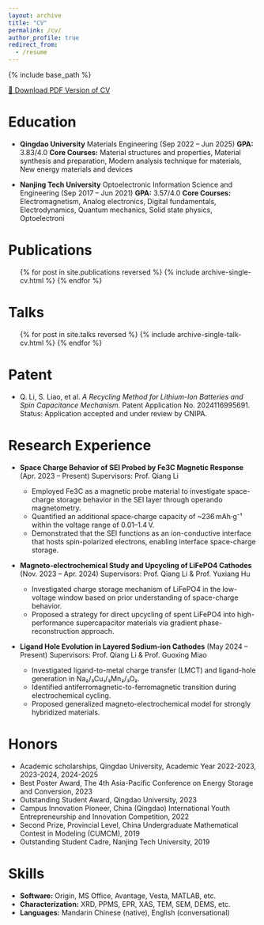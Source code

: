 ```yaml
---
layout: archive
title: "CV"
permalink: /cv/
author_profile: true
redirect_from:
  - /resume
---
```


{% include base_path %}

[📄 Download PDF Version of CV](../../assets/Curriculum_Vitae.pdf)

# Education

* **Qingdao University**
  Materials Engineering (Sep 2022 – Jun 2025)
  **GPA:** 3.83/4.0
  **Core Courses:** Material structures and properties, Material synthesis and preparation, Modern analysis technique for materials, New energy materials and devices

* **Nanjing Tech University**
  Optoelectronic Information Science and Engineering (Sep 2017 – Jun 2021)
  **GPA:** 3.57/4.0
  **Core Courses:** Electromagnetism, Analog electronics, Digital fundamentals, Electrodynamics, Quantum mechanics, Solid state physics, Optoelectroni




# Publications

<ul>
{% for post in site.publications reversed %}
  {% include archive-single-cv.html %}
{% endfor %}
</ul>

# Talks

<ul>
{% for post in site.talks reversed %}
  {% include archive-single-talk-cv.html %}
{% endfor %}
</ul>

# Patent

* Q. Li, S. Liao, et al. *A Recycling Method for Lithium-Ion Batteries and Spin Capacitance Mechanism*. Patent Application No. 2024116995691. Status: Application accepted and under review by CNIPA.

# Research Experience

* **Space Charge Behavior of SEI Probed by Fe3C Magnetic Response** (Apr. 2023 – Present)
  Supervisors: Prof. Qiang Li

  * Employed Fe3C as a magnetic probe material to investigate space-charge storage behavior in the SEI layer through operando magnetometry.
  * Quantified an additional space-charge capacity of \~236 mAh·g⁻¹ within the voltage range of 0.01–1.4 V.
  * Demonstrated that the SEI functions as an ion-conductive interface that hosts spin-polarized electrons, enabling interface space-charge storage.

* **Magneto-electrochemical Study and Upcycling of LiFePO4 Cathodes** (Nov. 2023 – Apr. 2024)
  Supervisors: Prof. Qiang Li & Prof. Yuxiang Hu

  * Investigated charge storage mechanism of LiFePO4 in the low-voltage window based on prior understanding of space-charge behavior.
  * Proposed a strategy for direct upcycling of spent LiFePO4 into high-performance supercapacitor materials via gradient phase-reconstruction approach.

* **Ligand Hole Evolution in Layered Sodium-ion Cathodes** (May 2024 – Present)
  Supervisors: Prof. Qiang Li & Prof. Guoxing Miao

  * Investigated ligand-to-metal charge transfer (LMCT) and ligand-hole generation in Na₂/₃Cu₁/₃Mn₂/₃O₂.
  * Identified antiferromagnetic-to-ferromagnetic transition during electrochemical cycling.
  * Proposed generalized magneto-electrochemical model for strongly hybridized materials.

# Honors

* Academic scholarships, Qingdao University, Academic Year 2022-2023, 2023-2024, 2024-2025
* Best Poster Award, The 4th Asia-Pacific Conference on Energy Storage and Conversion, 2023
* Outstanding Student Award, Qingdao University, 2023
* Campus Innovation Pioneer, China (Qingdao) International Youth Entrepreneurship and Innovation Competition, 2022
* Second Prize, Provincial Level, China Undergraduate Mathematical Contest in Modeling (CUMCM), 2019
* Outstanding Student Cadre, Nanjing Tech University, 2019

# Skills

* **Software:** Origin, MS Office, Avantage, Vesta, MATLAB, etc.
* **Characterization:** XRD, PPMS, EPR, XAS, TEM, SEM, DEMS, etc.
* **Languages:** Mandarin Chinese (native), English (conversational)

